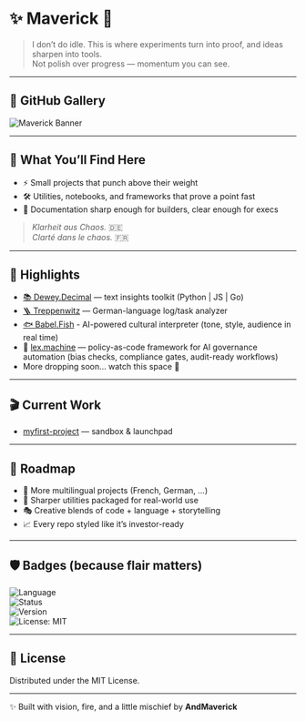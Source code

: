 # ✨ Maverick 🚀  

> I don’t do idle. 
> This is where experiments turn into proof, and ideas sharpen into tools.  
> Not polish over progress — momentum you can see.  

---

## 🎨 GitHub Gallery  
![Maverick Banner](https://dummyimage.com/1000x180/1a1a1a/ffffff&text=⚡+AndMaverick+//+Code+in+Motion)  

---

## 🧭 What You’ll Find Here  
- ⚡ Small projects that punch above their weight  
- 🛠️ Utilities, notebooks, and frameworks that prove a point fast  
- 📑 Documentation sharp enough for builders, clear enough for execs  

> _Klarheit aus Chaos._ 🇩🇪  
> _Clarté dans le chaos._ 🇫🇷  

---

## 🌟 Highlights  
- [📚 Dewey.Decimal](https://github.com/AndMaverick/dewey.decimal) — text insights toolkit (Python | JS | Go)  
- [🪜 Treppenwitz](https://github.com/AndMaverick/treppenwitz) — German-language log/task analyzer
- [🐟 Babel.Fish](https://github.com/AndMaverick/babel.fish.git) - AI-powered cultural interpreter (tone, style, audience in real time)
- 🧠 [lex.machine](https://github.com/AndMaverick/lex.machine) — policy-as-code framework for AI governance automation (bias checks, compliance gates, audit-ready workflows)
- More dropping soon… watch this space 👀  

---

## 🎬 Current Work  
- [myfirst-project](https://github.com/AndMaverick/myfirst-project) — sandbox & launchpad  

---

## 🚀 Roadmap  
- 🔮 More multilingual projects (French, German, …)  
- 🧩 Sharper utilities packaged for real-world use  
- 🎭 Creative blends of code + language + storytelling  
- 📈 Every repo styled like it’s investor-ready  

---

## 🛡️ Badges (because flair matters)  
![Language](https://img.shields.io/badge/language-multi-blue?style=flat-square)  
![Status](https://img.shields.io/badge/status-active-brightgreen?style=flat-square)  
![Version](https://img.shields.io/badge/version-1.0.0-yellow?style=flat-square)  
![License: MIT](https://img.shields.io/badge/license-MIT-lightgrey?style=flat-square)  

---

## 📜 License  
Distributed under the MIT License.  

---

✨ Built with vision, fire, and a little mischief by **AndMaverick**
